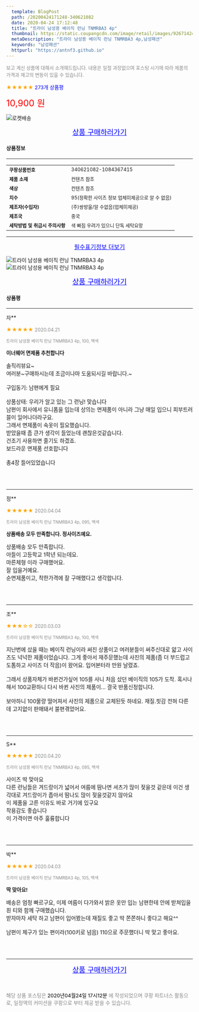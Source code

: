 ```yaml
---
  template: BlogPost
  path: /20200424171248-340621082
  date: 2020-04-24 17:12:48
  title: "트라이 남성용 베이직 런닝 TNMRBA3 4p"
  thumbnail: https://static.coupangcdn.com/image/retail/images/92671424172137-9ed8c154-906d-44da-95e5-e68c1f644724.jpg
  metaDescription: "트라이 남성용 베이직 런닝 TNMRBA3 4p,남성패션"
  keywords: "남성패션"
  httpurl: "https://antnf3.github.io"
---
```

  
<span style="color: #888;font-size:0.8rem">보고 계신 상품에 대해서 소개해드립니다.
내용은 일절 과장없으며 포스팅 시기에 따라 제품의 가격과 재고의 변동이 있을 수 있습니다.</span>
  
<span style="color: orange;">★★★★★</span> <span style="color: blue;font-size: 0.85rem;">273개 상품평</span>

<span style="font-size: 0.9rem"></span> 

<span style="color: red;font-size: 1.5rem;">10,900 원</span>

![로켓배송](https://postfiles.pstatic.net/MjAyMDA0MTBfMjcz/MDAxNTg2NDQ1OTAwMDc5.1T-Iy6-X12_V8iyof2OtSqUCu6urPUUOnjG41kbMy_kg.c1eqxaGayJ1XX0TGV24QXbZg9dvQ9C_dYZx39G_Z7Wog.PNG.cigshop2/rocket_logo.png?type=w773)

<p align="center"><a href="http://me2.do/5Fk02qRn" style="font-size: 1.2rem; color: blue;">상품 구매하러가기</a></p>

#### 상품정보

---

|                  |                       |
| ---------------- | --------------------- |
| **<span style="font-size:0.8rem;">쿠팡상품번호</span>** | <span style="font-size:0.8rem;">340621082-1084367415</span> |
| **<span style="font-size:0.8rem;">제품 소재</span>**    | <span style="font-size:0.8rem;">컨텐츠 참조 </span>        |
| **<span style="font-size:0.8rem;">색상</span>**    | <span style="font-size:0.8rem;">컨텐츠 참조 </span>        |
| **<span style="font-size:0.8rem;">치수</span>**    | <span style="font-size:0.8rem;">95(정확한 사이즈 정보 업체미제공으로 알 수 없음)</span>        |
| **<span style="font-size:0.8rem;">제조자(수입자)</span>**    | <span style="font-size:0.8rem;">(주)쌍방울/알 수없음(업체미제공)</span>        |
| **<span style="font-size:0.8rem;">제조국</span>**    | <span style="font-size:0.8rem;">중국</span>        |
| **<span style="font-size:0.8rem;">세탁방법 및 취급시 주의사항</span>**    | <span style="font-size:0.8rem;">색 빠짐 우려가 있으니 단독 세탁요망</span>        |




---

<p align="center"><a href="http://me2.do/5Fk02qRn" style="font-size: 1rem; color: blue;">필수표기정보 더보기</a></p>

![트라이 남성용 베이직 런닝 TNMRBA3 4p](http://thumbnail7.coupangcdn.com/thumbnails/remote/q89/image/retail/images/17868032630045-6720c715-d9e4-4a66-aca1-94e719d02ad9.jpg)
![트라이 남성용 베이직 런닝 TNMRBA3 4p](http://thumbnail6.coupangcdn.com/thumbnails/remote/q89/image/retail/images/447017695543391-7d103b22-20cf-4c84-80f5-a32eec831ea1.jpg)

<p align="center"><a href="http://me2.do/5Fk02qRn" style="font-size: 1.2rem; color: blue;">상품 구매하러가기</a></p>

#### 상품평
  
---
  
자**
    
<span style="color: orange;">★★★★★</span> <span style="font-size:0.8rem;color: #888;">2020.04.21</span>
    
<span style="color: #888;font-size:0.7rem">트라이 남성용 베이직 런닝 TNMRBA3 4p, 100, 백색</span>
    
<span style="font-size:0.85rem">**이너웨어 면제품 추천합니다**</span>
    
<span style="font-size: 0.9rem;">솔직리뷰요~<br/>여러분~구매하시는데 조금이나마 도움되시길 바랍니다.~<br/><br/>구입동기:  남편에게 필요<br/><br/>상품상태: 우리가 알고 있는 그 런닝! 맞습니다<br/>남편이 회사에서 유니폼을 입는데 상의는 면제품이 아니라 그냥 매일 입으니 피부트러블이 일어나더라구요.<br/>그래서 면제품이 속옷이 필요했습니다.<br/>받았을때 좀 큰가 생각이 들었는데 괜찮은것같습니다.<br/>건조기 사용하면 줄기도 하겠죠.<br/>보드라운 면제품 선호합니다<br/><br/>총4장 들어있었습니다</span>
    
<br>
<br>

---
  
정**
    
<span style="color: orange;">★★★★★</span> <span style="font-size:0.8rem;color: #888;">2020.04.04</span>
    
<span style="color: #888;font-size:0.7rem">트라이 남성용 베이직 런닝 TNMRBA3 4p, 095, 백색</span>
    
<span style="font-size:0.85rem">**상품배송 모두 만족합니다. 정사이즈예요.**</span>
    
<span style="font-size: 0.9rem;">상품배송 모두 만족합니다.<br/>아들이 고등학교 1학년 되는데요.<br/>마른체형 이라 구매했어요.<br/>잘 입을거예요.<br/>순면제품이고, 착한가격에 잘 구매했다고 생각합니다.</span>
    
<br>
<br>

---
  
조**
    
<span style="color: orange;">★★★☆☆</span> <span style="font-size:0.8rem;color: #888;">2020.03.03</span>
    
<span style="color: #888;font-size:0.7rem">트라이 남성용 베이직 런닝 TNMRBA3 4p, 100, 백색</span>
    

    
<span style="font-size: 0.9rem;">지난번에 샀을 때는 베이직 런닝이라 써진 상품이고 여러분들이 써주신대로 얇고 사이즈도 넉넉한 제품이었습니다. 그게 좋아서 재주문했는데 사진의 제품(좀 더 부드럽고 도톰하고 사이즈 더 작음)이 왔어요. 입어본터라 만원 날렸죠.<br/><br/>그래서 상품자체가 바뀐건가싶어 105를 사니 처음 샀던 베이직의 105가 도착. 혹시나해서 100교환하니 다시 바뀐 사진의 제품이... 결국 반품신청합니다. <br/><br/>보아하니 100물량 떨어져서 사진의 제품으로 교체된듯 하네요. 재질.핏감 전혀 다른데 고지없이 판매돼서 불편겪었어요.</span>
    
<br>
<br>

---
  
S**
    
<span style="color: orange;">★★★★★</span> <span style="font-size:0.8rem;color: #888;">2020.04.20</span>
    
<span style="color: #888;font-size:0.7rem">트라이 남성용 베이직 런닝 TNMRBA3 4p, 095, 백색</span>
    

    
<span style="font-size: 0.9rem;">사이즈 딱 맞아요<br/>다른 런닝들은 겨드랑이가 넓어서 여름에 땀나면 셔츠가 많이 젖을것 같은데 이건 생각대로 겨드랑이가 좁아서 땀나도 많이 젖을것같지 않아요<br/>이 제품을 고른 이유도 바로 거기에 있구요<br/>착용감도 좋습니다<br/>이 가격이면 아주 훌륭합니다</span>
    
<br>
<br>

---
  
박**
    
<span style="color: orange;">★★★★★</span> <span style="font-size:0.8rem;color: #888;">2020.04.03</span>
    
<span style="color: #888;font-size:0.7rem">트라이 남성용 베이직 런닝 TNMRBA3 4p, 105, 백색</span>
    
<span style="font-size:0.85rem">**딱 맞아요!**</span>
    
<span style="font-size: 0.9rem;">배송은 엄청 빠르구요, 이제 여름이 다가와서 밝은 옷만 입는 남편한테 안에 받쳐입을 흰 티와 함께 구매했습니다.<br/>받자마자 세탁 하고 남편이 입어봤는데 재질도 좋고 딱 쫀쫀하니 좋다고 해요^^<br/><br/>남편이 체구가 있는 편이라(100키로 넘음) 110으로 주문했더니 딱 맞고 좋아요.</span>
    
<br>
<br>


  
---
  
<p align="center"><a href="http://me2.do/5Fk02qRn" style="font-size: 1.2rem; color: blue;">상품 구매하러가기</a></p>
  
<br>
  
<span style="font-size: 0.85rem; color: #888;">해당 상품 포스팅은 <span style="color: #000;"> 2020년04월24일 17시12분 </span> 에 작성되었으며 쿠팡 파트너스 활동으로, 일정액의 커미션을 쿠팡으로 부터 제공 받을 수 있습니다.</span>